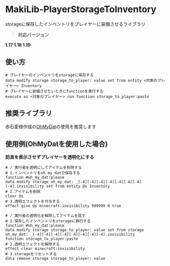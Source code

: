 # MakiLib-PlayerStorageToInventory
storageに保存したインベントリをプレイヤーに装備させるライブラリ

> **対応バージョン**
> 
**1.17 1.18 1.19**

## 使い方

```mcfunction
# プレイヤーのインベントリをstorageに保存する
data modify storage storage_to_player: value set from entity <対象のプレイヤー> Inventory
# プレイヤーに装備させたいときにfunctionを実行する
execute as <対象のプレイヤー> run function storage_to_player:paste
```
## 推奨ライブラリ
赤石愛様作成の[OhMyDat](https://github.com/Ai-Akaishi/OhMyDat)の使用を推奨します

## 使用例(OhMyDatを使用した場合)
**防具を表示させずプレイヤーを透明化にする**
```mcfunction
# / 実行者を透明にしてアイテムを削除する
# 1.インベントリをoh my datで保存する
function #oh_my_dat:please
data modify storage oh_my_dat: _[-4][-4][-4][-4][-4][-4][-4][-4].invisibility set from entity @s Inventory
# 2.アイテムを削除
clear @s
# 3.透明エフェクトを付与する
effect give @s minecraft:invisibility 999999 0 true

# / 実行者の透明化を解除してアイテムを戻す
# 1.保存したインベントリをstorageに移行する
function #oh_my_dat:please
data modify storage storage_to_player: value set from storage oh_my_dat: _[-4][-4][-4][-4][-4][-4][-4][-4].invisibility
function storage_to_player:paste
# 2.透明エフェクトを解除する
effect clear minecraft:invisibility
# 3.storageをリセットする
data remove storage storage_to_player: value
```
